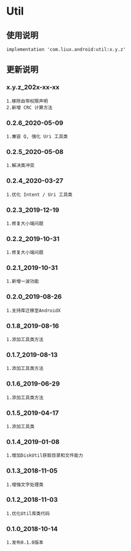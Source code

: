 Util
===

使用说明
---
```
implementation 'com.liux.android:util:x.y.z'
```

更新说明
---
### x.y.z_202x-xx-xx
    1.移除自带权限声明
    2.新增 CRC 计算方法

### 0.2.6_2020-05-09
    1.兼容 Q, 强化 Uri 工具类

### 0.2.5_2020-05-08
    1.解决类冲突

### 0.2.4_2020-03-27
    1.优化 Intent / Uri 工具类

### 0.2.3_2019-12-19
    1.修复大小端问题

### 0.2.2_2019-10-31
    1.修复大小端问题

### 0.2.1_2019-10-31
    1.新增一波功能

### 0.2.0_2019-08-26
    1.支持库迁移至AndroidX

### 0.1.8_2019-08-16
    1.添加工具类方法

### 0.1.7_2019-08-13
    1.添加工具类方法

### 0.1.6_2019-06-29
    1.添加工具类方法

### 0.1.5_2019-04-17
    1.添加工具类

### 0.1.4_2019-01-08
    1.增加DiskUtil获取目录和文件能力

### 0.1.3_2018-11-05
    1.增强文字处理类

### 0.1.2_2018-11-03
    1.优化Util库类代码

### 0.1.0_2018-10-14
    1.发布0.1.0版本